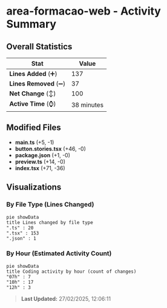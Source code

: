 # area-formacao-web - Activity Summary 

## Overall Statistics

| Stat                   | Value                                                             |
| ---------------------- | ----------------------------------------------------------------- |
| **Lines Added** (➕)   | 137                                          |
| **Lines Removed** (➖) | 37                                        |
| **Net Change** (↕)    | 100                |
| **Active Time** (⌚)   | 38 minutes |


## Modified Files
- **main.ts** (+5, -1)
- **button.stories.tsx** (+46, -0)
- **package.json** (+1, -0)
- **preview.ts** (+14, -0)
- **index.tsx** (+71, -36)

## Visualizations

### By File Type (Lines Changed)

```mermaid
pie showData
title Lines changed by file type
".ts" : 20
".tsx" : 153
".json" : 1
```

### By Hour (Estimated Activity Count)

```mermaid
pie showData
title Coding activity by hour (count of changes)
"07h" : 7
"10h" : 17
"12h" : 3
```


> **Last Updated:** 27/02/2025, 12:06:11